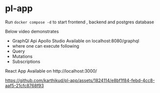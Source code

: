 # pl-app
Run `docker compose -d` to start frontend , backend and postgres database 


 Below video demonstrates 
-  GraphQl Api Apollo Studio  Available on localhost:8080/graphql
-   where one can execute following 
-    Query
-    Mutations
-    Subscriptions
 
 React App Available on http://localhost:3000/




https://github.com/karthikud/pl-app/assets/1824114/e8bf1f84-febd-4cc8-aaf5-21cfc8768f93

